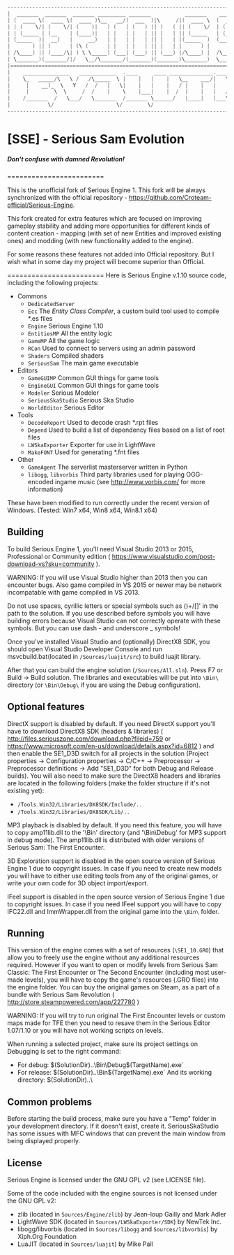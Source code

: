 ```C
------------------------------------------------------------------------------------------------
|  _______  _______  _______ _________ _______           _______    _______  _______  _______  |
| (  ____ \(  ____ \(  ____ )\__   __/(  ___  )|\     /|(  ____ \  (  ____ \(  ___  )(       ) |
| | (    \/| (    \/| (    )|   ) (   | (   ) || )   ( || (    \/  | (    \/| (   ) || () () | |
| | (_____ | (__    | (____)|   | |   | |   | || |   | || (_____   | (_____ | (___) || || || | |
| (_____  )|  __)   |     __)   | |   | |   | || |   | |(_____  )  (_____  )|  ___  || |(_)| | |
|       ) || (      | (\ (      | |   | |   | || |   | |      ) |        ) || (   ) || |   | | |
| /\____) || (____/\| ) \ \_____) (___| (___) || (___) |/\____) |  /\____) || )   ( || )   ( | |
| \_______)(_______/|/   \__/\_______/(_______)(_______)\_______)  \_______)|/     \||/     \| |
|==============================================================================================|
|    _______________   ____________  .____     ____ ______________.___________    _______      |
|    \_   _____/\   \ /   /\_____  \ |    |   |    |   \__    ___/|   \_____  \   \      \     |
|     |    __)_  \   Y   /  /   |   \|    |   |    |   / |    |   |   |/   |   \  /   |   \    |
|     |        \  \     /  /    |    \    |___|    |  /  |    |   |   /    |    \/    |    \   |
|    /_______  /   \___/   \_______  /_______ \______/   |____|   |___\_______  /\____|__  /   |
|            \/                    \/        \/                               \/         \/    |
------------------------------------------------------------------------------------------------
```
# [SSE] - Serious Sam Evolution
##### Don't confuse with damned Revolution!
========================

This is the unofficial fork of Serious Engine 1.
This fork will be always synchronized with the official repository - https://github.com/Croteam-official/Serious-Engine.

This fork created for extra features which are focused on improving gameplay stability and adding more opportunities for different kinds of content creation - mapping (with set of new Entities and improved existing ones) and modding (with new functionality added to the engine).

For some reasons these features not added into Official repository. But I wish what in some day my project will become superior than Official.

========================
Here is Serious Engine v.1.10 source code, including the following projects:

* Commons
  * `DedicatedServer`
  * `Ecc` The *Entity Class Compiler*, a custom build tool used to compile *.es files
  * `Engine` Serious Engine 1.10
  * `EntitiesMP` All the entity logic
  * `GameMP` All the game logic
  * `RCon` Used to connect to servers using an admin password
  * `Shaders` Compiled shaders
  * `SeriousSam` The main game executable
* Editors
  * `GameGUIMP` Common GUI things for game tools
  * `EngineGUI` Common GUI things for game tools
  * `Modeler` Serious Modeler
  * `SeriousSkaStudio` Serious Ska Studio
  * `WorldEditor` Serious Editor
* Tools
  * `DecodeReport` Used to decode crash *.rpt files
  * `Depend` Used to build a list of dependency files based on a list of root files
  * `LWSkaExporter` Exporter for use in LightWave
  * `MakeFONT` Used for generating *.fnt files
* Other
  * `GameAgent` The serverlist masterserver written in Python
  * `libogg`, `libvorbis` Third party libraries used for playing OGG-encoded ingame music (see http://www.vorbis.com/ for more information)

These have been modified to run correctly under the recent version of Windows. (Tested: Win7 x64, Win8 x64, Win8.1 x64)

Building
--------

To build Serious Engine 1, you'll need Visual Studio 2013 or 2015, Professional or Community edition ( https://www.visualstudio.com/post-download-vs?sku=community ).

WARNING: If you will use Visual Studio higher than 2013 then you can encounter bugs. Also game compiled in VS 2015 or newer may be network incompatable with game compiled in VS 2013.

Do not use spaces, cyrillic letters or special symbols such as ()+/[]' in the path to the solution. If you use described before symbols you will have building errors because Visual Studio can not correctly operate with these symbols. But you can use dash - and underscore _ symbols!

Once you've installed Visual Studio and (optionally) DirectX8 SDK, you should open Visual Studio Developer Console and run msvcbuild.bat(located in `/Sources/luajit/src`) to build luajit library.

After that you can build the engine solution (`/Sources/All.sln`). Press F7 or Build -> Build solution. The libraries and executables will be put into `\Bin\` directory (or `\Bin\Debug\` if you are using the Debug configuration).

Optional features
-----------------

DirectX support is disabled by default. If you need DirectX support you'll have to download DirectX8 SDK (headers & libraries) ( http://files.seriouszone.com/download.php?fileid=759 or https://www.microsoft.com/en-us/download/details.aspx?id=6812 ) and then enable the SE1_D3D switch for all projects in the solution (Project properties -> Configuration properties -> C/C++ -> Preprocessor -> Preprocessor definitions -> Add "SE1_D3D" for both Debug and Release builds). You will also need to make sure the DirectX8 headers and libraries are located in the following folders (make the folder structure if it's not existing yet):
* `/Tools.Win32/Libraries/DX8SDK/Include/..`
* `/Tools.Win32/Libraries/DX8SDK/Lib/..`

MP3 playback is disabled by default. If you need this feature, you will have to copy amp11lib.dll to the '\Bin\' directory (and '\Bin\Debug\' for MP3 support in debug mode). The amp11lib.dll is distributed with older versions of Serious Sam: The First Encounter.

3D Exploration support is disabled in the open source version of Serious Engine 1 due to copyright issues. In case if you need to create new models you will have to either use editing tools from any of the original games, or write your own code for 3D object import/export.

IFeel support is disabled in the open source version of Serious Engine 1 due to copyright issues. In case if you need IFeel support you will have to copy IFC22.dll and ImmWrapper.dll from the original game into the `\Bin\` folder.

Running
-------

This version of the engine comes with a set of resources (`\SE1_10.GRO`) that allow you to freely use the engine without any additional resources required. However if you want to open or modify levels from Serious Sam Classic: The First Encounter or The Second Encounter (including most user-made levels), you will have to copy the game's resources (.GRO files) into the engine folder. You can buy the original games on Steam, as a part of a bundle with Serious Sam Revolution ( http://store.steampowered.com/app/227780 )

WARNING: If you will try to run original The First Encounter levels or custom maps made for TFE then you need to resave them in the Serious Editor 1.07/1.10 or you will have not working scripts on levels.

When running a selected project, make sure its project settings on Debugging is set to the right command:
* For debug:
    $(SolutionDir)..\Bin\Debug\$(TargetName).exe`
* For release:
    $(SolutionDir)..\Bin\$(TargetName).exe`
And its working directory:
    $(SolutionDir)..\

Common problems
---------------

Before starting the build process, make sure you have a "Temp" folder in your development directory. If it doesn't exist, create it.
SeriousSkaStudio has some issues with MFC windows that can prevent the main window from being displayed properly.

License
-------

Serious Engine is licensed under the GNU GPL v2 (see LICENSE file).

Some of the code included with the engine sources is not licensed under the GNU GPL v2:

* zlib (located in `Sources/Engine/zlib`) by Jean-loup Gailly and Mark Adler
* LightWave SDK (located in `Sources/LWSkaExporter/SDK`) by NewTek Inc.
* libogg/libvorbis (located in `Sources/libogg` and `Sources/libvorbis`) by Xiph.Org Foundation
* LuaJIT (located in `Sources/luajit`) by Mike Pall
